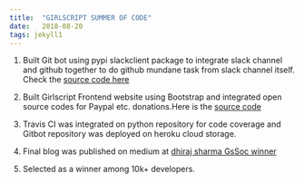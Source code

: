 ```yaml
---
title:  "GIRLSCRIPT SUMMER OF CODE"
date:   2018-08-20
tags: jekyll1
---
```


1. Built Git bot using pypi slackclient package to integrate slack channel and
github together to do github mundane task from slack channel itself.
Check the [source code here](https://github.com/Dhiraj240/GitBot-v1)

2. Built Girlscript Frontend website using Bootstrap and integrated open source codes
for Paypal etc. donations.Here is the [source code](https://github.com/Dhiraj240/GirlScript_India)

3. Travis CI was integrated on python repository for code coverage and Gitbot
repository was deployed on heroku cloud storage. 

4. Final blog was published on medium at [dhiraj sharma GsSoc winner](https://medium.com/@dhiraj240/girlscript-summer-of-code-gssoc-2018-6bc3f95e3e4f)

4. Selected as a winner among 10k+ developers.
